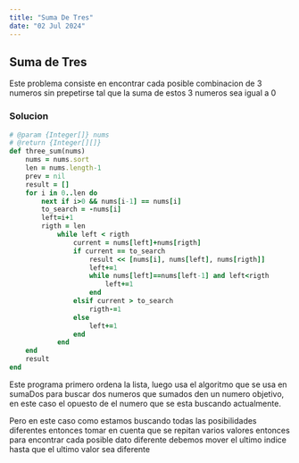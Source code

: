 ```yaml
---
title: "Suma De Tres"
date: "02 Jul 2024"
---
```

## Suma de Tres

 Este problema consiste en encontrar cada posible combinacion de 3 numeros sin prepetirse tal que la suma de estos 3 numeros sea igual a 0
 
### Solucion

```rb
# @param {Integer[]} nums
# @return {Integer[][]}
def three_sum(nums)
    nums = nums.sort
    len = nums.length-1
    prev = nil
    result = []
    for i in 0..len do 
        next if i>0 && nums[i-1] == nums[i]
        to_search = -nums[i]
        left=i+1
        rigth = len
            while left < rigth
                current = nums[left]+nums[rigth]
                if current == to_search
                    result << [nums[i], nums[left], nums[rigth]]
                    left+=1
                    while nums[left]==nums[left-1] and left<rigth
                        left+=1
                    end
                elsif current > to_search
                    rigth-=1
                else
                    left+=1
                end
            end
    end
    result
end
```
Este programa primero ordena la lista, luego usa el algoritmo que se usa en sumaDos para buscar dos numeros que sumados den un numero objetivo,
en este caso el opuesto de el numero que se esta buscando actualmente.

Pero en este caso como estamos buscando todas las posibilidades diferentes entonces tomar en cuenta que se repitan varios 
valores entonces para encontrar cada posible dato diferente debemos mover el ultimo indice hasta que el ultimo valor sea diferente

